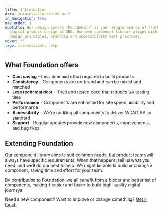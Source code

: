 ```yaml
---
title: Introduction
date: 2019-09-07T05:42:28.441Z
in_navigation: true
nav_order: 1
subtitle: Our design system "Foundation" is your single source of truth for
  digital product design at GBG. Our web component library aligns with GBG's
  design principles, branding and accessibility best practices.
cover: ""
tags: introduction, help
---
```

## What Foundation offers

* **Cost saving** - Less time and effort required to build products
* **Consistency** - Components are on-brand and can be mixed and matched
* **Less technical debt** - Tried and tested code that reduces QA testing time
* **Performance** - Components are optimised for site speed, usability and performance
* **Accessibility** - We're auditing all components to deliver WCAG AA as standard
* **Support** - Regular updates provide new components, improvements, and bug fixes

## Extending Foundation

Our component library aims to suit common needs, but product teams will always have specific requirements. When that happens, tell us what you need, and we’ll do our best to help. We might be able to build or change a component, saving time and effort for your team.

By contributing to Foundation, we all benefit from a bigger and better set of components, making it easier and faster to build high-quality digital journeys.

Need a new component? Want to improve or change something? [Get in touch](https://forms.office.com/pages/responsepage.aspx?id=CX4F40inykqMZw9aP3qYkLP4NT-SWnZBiG_hFPX6C61UQ1pCN0k1VE5GTUc4T0JPSVQ5WlRIT1I5OCQlQCN0PWcu).